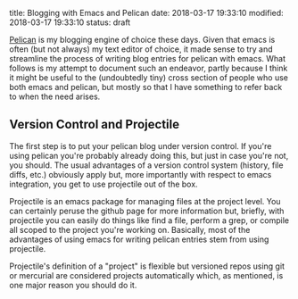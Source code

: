 title: Blogging with Emacs and Pelican
date: 2018-03-17 19:33:10
modified: 2018-03-17 19:33:10
status: draft

[Pelican][1] is my blogging engine of choice these days.  Given that emacs
is often (but not always) my text editor of choice, it made sense to try and
streamline the process of writing blog entries for pelican with emacs.  What
follows is my attempt to document such an endeavor, partly because I think
it might be useful to the (undoubtedly tiny) cross section of people who use
both emacs and pelican, but mostly so that I have something to refer back to
when the need arises.

## Version Control and Projectile

The first step is to put your pelican blog under version control.  If you're
using pelican you're probably already doing this, but just in case you're
not, you should.  The usual advantages of a version control system (history,
file diffs, etc.) obviously apply but, more importantly with respect to
emacs integration, you get to use projectile out of the box.

Projectile is an emacs package for managing files at the project level.  You
can certainly peruse the github page for more information but, briefly, with
projectile you can easily do things like find a file, perform a grep, or
compile all scoped to the project you're working on.  Basically, most of the
advantages of using emacs for writing pelican entries stem from using
projectile.

Projectile's definition of a "project" is flexible but versioned repos using
git or mercurial are considered projects automatically which, as mentioned,
is one major reason you should do it.



[1]: https://blog.getpelican.com
